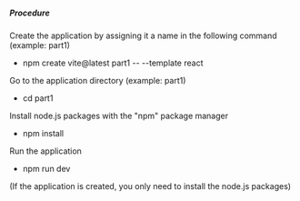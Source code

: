 ##### Procedure

Create the application by assigning it a name in the following command (example: part1)
 - npm create vite@latest part1 -- --template react

Go to the application directory (example: part1)
 - cd part1


Install node.js packages with the "npm" package manager
 - npm install

Run the application
 - npm run dev

(If the application is created, you only need to install the node.js packages)